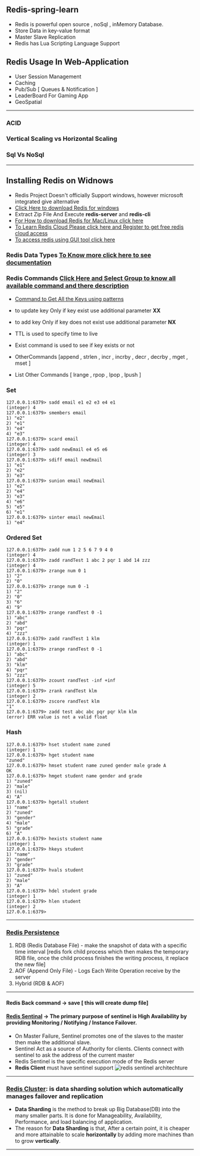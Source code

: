 ## Redis-spring-learn
- Redis is powerful open source , noSql , inMemory Database.
- Store Data in key-value format
- Master Slave Replication
- Redis has Lua Scripting Language Support

## Redis Usage In Web-Application
- User Session Management
- Caching
- Pub/Sub [ Queues & Notification ]
- LeaderBoard For Gaming App
- GeoSpatial

***
### ACID 
### Vertical Scaling vs Horizontal Scaling
### Sql Vs NoSql
***
## Installing Redis on Widnows 
- Redis Project Doesn't officially Support windows, however microsoft integrated give alternative
- [Click Here to download Redis for windows](https://github.com/ServiceStack/redis-windows/tree/master/downloads)
- Extract Zip File And Execute **redis-server** and **redis-cli**
- [For How to download Redis for Mac/Linux click here](https://redis.io/download)
- [To Learn Redis Cloud Please click here and Register to get free redis cloud access](https://app.redislabs.com/#/login)
- [To access redis using GUI tool click here](https://docs.redisdesktop.com/en/latest/install/)

### Redis Data Types [To Know more click here to see documentation](https://redis.io/topics/data-types)
### Redis Commands [Click Here and Select Group to know all available command and there description](https://redis.io/commands)

- [Command to Get All the Keys using patterns](https://redis.io/commands/keys)

- to update key Only if key exist use additional parameter **XX**
- to add key Only if key does not exist use additional parameter **NX**
- TTL is used to specify time to live 
- Exist command is used to see if key exists or not
- OtherCommands [append , strlen , incr , incrby , decr , decrby , mget , mset ]
- List Other Commands [ lrange , rpop , lpop , lpush ]
### Set 
	127.0.0.1:6379> sadd email e1 e2 e3 e4 e1
	(integer) 4
	127.0.0.1:6379> smembers email
	1) "e2"
	2) "e1"
	3) "e4"
	4) "e3"
	127.0.0.1:6379> scard email
	(integer) 4
	127.0.0.1:6379> sadd newEmail e4 e5 e6
	(integer) 3
	127.0.0.1:6379> sdiff email newEmail
	1) "e1"
	2) "e2"
	3) "e3"
	127.0.0.1:6379> sunion email newEmail
	1) "e2"
	2) "e4"
	3) "e3"
	4) "e6"
	5) "e5"
	6) "e1"
	127.0.0.1:6379> sinter email newEmail
	1) "e4"

### Ordered Set
	127.0.0.1:6379> zadd num 1 2 5 6 7 9 4 0
	(integer) 4
	127.0.0.1:6379> zadd randTest 1 abc 2 pqr 1 abd 14 zzz
	(integer) 4
	127.0.0.1:6379> zrange num 0 1
	1) "2"
	2) "0"
	127.0.0.1:6379> zrange num 0 -1
	1) "2"
	2) "0"
	3) "6"
	4) "9"
	127.0.0.1:6379> zrange randTest 0 -1
	1) "abc"
	2) "abd"
	3) "pqr"
	4) "zzz"
	127.0.0.1:6379> zadd randTest 1 klm
	(integer) 1
	127.0.0.1:6379> zrange randTest 0 -1
	1) "abc"
	2) "abd"
	3) "klm"
	4) "pqr"
	5) "zzz"
	127.0.0.1:6379> zcount randTest -inf +inf
	(integer) 5
	127.0.0.1:6379> zrank randTest klm
	(integer) 2
	127.0.0.1:6379> zscore randTest klm
	"1"
	127.0.0.1:6379> zadd test abc abc pqr pqr klm klm
	(error) ERR value is not a valid float

### Hash
	127.0.0.1:6379> hset student name zuned
	(integer) 1
	127.0.0.1:6379> hget student name
	"zuned"
	127.0.0.1:6379> hmset student name zuned gender male grade A
	OK
	127.0.0.1:6379> hmget student name gender and grade
	1) "zuned"
	2) "male"
	3) (nil)
	4) "A"
	127.0.0.1:6379> hgetall student
	1) "name"
	2) "zuned"
	3) "gender"
	4) "male"
	5) "grade"
	6) "A"
	127.0.0.1:6379> hexists student name
	(integer) 1
	127.0.0.1:6379> hkeys student
	1) "name"
	2) "gender"
	3) "grade"
	127.0.0.1:6379> hvals student
	1) "zuned"
	2) "male"
	3) "A"
	127.0.0.1:6379> hdel student grade
	(integer) 1
	127.0.0.1:6379> hlen student
	(integer) 2
	127.0.0.1:6379>

***
### [Redis Persistence](https://redis.io/topics/persistence) 
1. RDB (Redis Database File) - make the snapshot of data with a specific time interval [redis fork child process which then makes the temporary RDB file, once the child process finishes the writing process, it replace the new file]
2. AOF (Append Only File) - Logs Each Write Operation receive by the server
3. Hybrid (RDB & AOF)

***
#### Redis Back command -> save [ this will create dump file]

#### [Redis Sentinal](https://redis.io/topics/sentinel) -> The primary purpose of sentinel is **High Availability** by providing Monitoring / Notifying / Instance Failover.
- On Master Failure, Sentinel promotes one of the slaves to the master then make the additional slave.
- Sentinel Act as a source of Authority for clients. Clients connect with sentinel to ask the address of the current master
- Redis Sentinel is the specific execution mode of the Redis server
- **Redis Client** must have sentinel support
![redis sentinel architechture](https://github.com/zuned/redis-spring-learn/blob/main/Sentinel%20Architechture.jpg)

***
### [Redis Cluster](https://redis.io/topics/cluster-tutorial): is data sharding solution which automatically manages failover and replication
- **Data Sharding** is the method to break up Big Database(DB) into the many smaller parts. It is done for Manageability, Availability, Performance, and load balancing of application. 
- The reason for **Data Sharding** is that, After a certain point, it is cheaper and more attainable to scale **horizontally** by adding more machines than to grow **vertically**.

***
